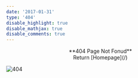 ```yaml
---
date: '2017-01-31'
type: '404'
disable_highlight: true
disable_mathjax: true
disable_comments: true
---
```


<center>**404 Page Not Fonud**</center>
<center>Return [Homepage](/)</center>        

![404](http://i.imgur.com/hGTHglW.gif)


